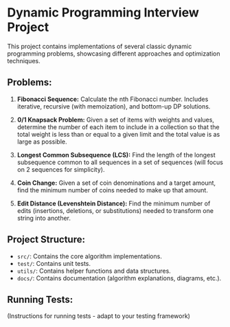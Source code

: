 # Dynamic Programming Interview Project

This project contains implementations of several classic dynamic programming problems, showcasing different approaches and optimization techniques.

## Problems:

1. **Fibonacci Sequence:** Calculate the nth Fibonacci number.  Includes iterative, recursive (with memoization), and bottom-up DP solutions.

2. **0/1 Knapsack Problem:** Given a set of items with weights and values, determine the number of each item to include in a collection so that the total weight is less than or equal to a given limit and the total value is as large as possible.

3. **Longest Common Subsequence (LCS):** Find the length of the longest subsequence common to all sequences in a set of sequences (will focus on 2 sequences for simplicity).

4. **Coin Change:**  Given a set of coin denominations and a target amount, find the minimum number of coins needed to make up that amount.

5. **Edit Distance (Levenshtein Distance):** Find the minimum number of edits (insertions, deletions, or substitutions) needed to transform one string into another.


## Project Structure:

- `src/`: Contains the core algorithm implementations.
- `test/`: Contains unit tests.
- `utils/`: Contains helper functions and data structures.
- `docs/`: Contains documentation (algorithm explanations, diagrams, etc.).


## Running Tests:

(Instructions for running tests - adapt to your testing framework)